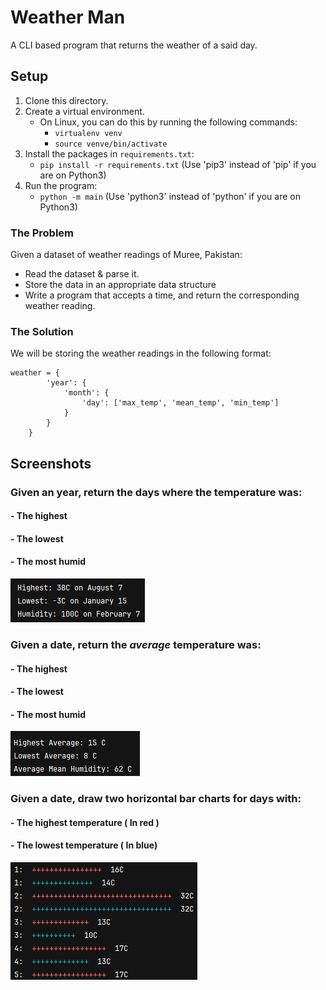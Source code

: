 # Weather Man 
A CLI based program that returns the weather of a said day.

## Setup

1. Clone this directory.
2. Create a virtual environment.
    - On Linux, you can do this by running the following commands:
        - `virtualenv venv`
        - `source venve/bin/activate`
3. Install the packages in `requirements.txt`:
    - `pip install -r requirements.txt` (Use 'pip3' instead of 'pip' if you are on Python3)
4. Run the program:
    - `python -m main` (Use 'python3' instead of 'python' if you are on Python3)

### The Problem

Given a dataset of weather readings of Muree, Pakistan:

- Read the dataset & parse it.
- Store the data in an appropriate data structure
- Write a program that accepts a time, and return the corresponding weather reading.

### The Solution

We will be storing the weather readings in the following format:

```
weather = {
        'year': {
            'month': {
                'day': ['max_temp', 'mean_temp', 'min_temp']
            }
        }
    }
```


## Screenshots
### Given an year, return the days where the temperature was:
#### - The highest
#### - The lowest
#### - The most humid
![img_1.png](screenshots/task_one.png)

### Given a date, return the **_**average**_** temperature was:
#### - The highest
#### - The lowest
#### - The most humid
![img.png](screenshots/task_two.png)

### Given a date, draw two horizontal bar charts for days with:
#### - The highest temperature ( In red )
#### - The lowest temperature ( In blue)
![img.png](screenshots/task_three.png)